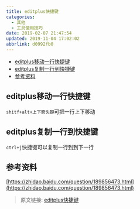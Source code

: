 ```yaml
---
title: editplus快捷键
categories: 
  - 其他
  - 工具使用技巧
date: 2019-02-07 21:47:54
updated: 2019-11-04 17:02:02
abbrlink: d0992fb0
---
```

- [editplus移动一行快捷键](/blog/d0992fb0/#editplus移动一行快捷键)
- [editplus复制一行到快捷键](/blog/d0992fb0/#editplus复制一行到快捷键)
- [参考资料](/blog/d0992fb0/#参考资料)

<!--more-->
<script src="https://cdn.bootcss.com/jquery/3.4.0/jquery.slim.min.js"></script>
<script>$(document).ready(function () {$(".post-body > ul:nth-child(1)").hide();});</script>

<!--end-->
## editplus移动一行快捷键 ##
`shitf+alt+上下箭头键`可把一行上下移动
## editplus复制一行到快捷键 ##
`ctrl+j`快捷键可以复制一行到到下一行
## 参考资料 ##
[https://zhidao.baidu.com/question/189856473.html](https://zhidao.baidu.com/question/189856473.html)

>原文链接: [editplus快捷键](https://lanlan2017.github.io/blog/d0992fb0/)
